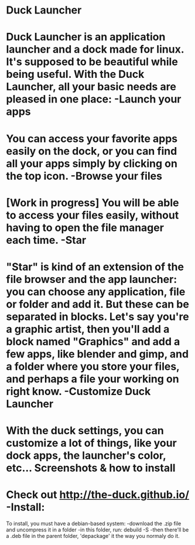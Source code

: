 Duck Launcher
========

Duck Launcher is an application launcher and a dock made for linux. 
It's supposed to be beautiful while being useful. With the Duck Launcher, all your basic needs are pleased in one place:
  -Launch your apps
========
  You can access your favorite apps easily on the dock, or you can find all your apps simply by clicking on the top icon.
  -Browse your files
========
  [Work in progress]
  You will be able to access your files easily, without having to open the file manager each time.
 -Star
======
  "Star" is kind of an extension of the file browser and the app launcher: you can choose any application, file or folder   and add it. But these can be separated in blocks. Let's say you're a graphic artist, then you'll add a block named       "Graphics" and add a few apps, like blender and gimp, and a folder where you store your files, and perhaps a file your     working on right know.
  -Customize Duck Launcher
========
  With the duck settings, you can customize a lot of things, like your dock apps, the launcher's color, etc...
Screenshots & how to install
========
 Check out http://the-duck.github.io/
 -Install:
========
  To install, you must have a debian-based system:
    -download the .zip file and uncompress it in a folder
    -in this folder, run: 
      debuild -S
    -then there'll be a .deb file in the parent folder, 'depackage' it the way you normaly do it.
